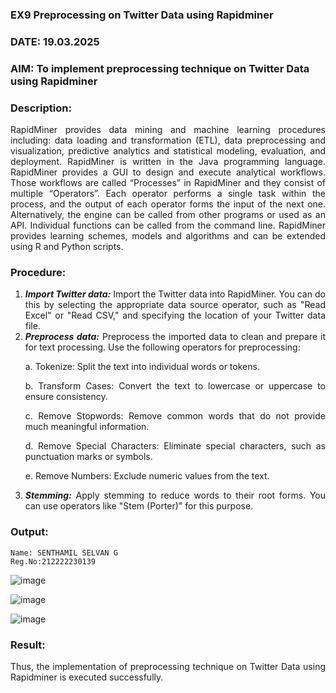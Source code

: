 ### EX9 Preprocessing on Twitter Data using Rapidminer
### DATE: 19.03.2025
### AIM: To implement preprocessing technique on Twitter Data using Rapidminer
### Description: 
<div align = "justify">
RapidMiner provides data mining and machine learning procedures including: data loading and transformation (ETL), data preprocessing and visualization, 
predictive analytics and statistical modeling, evaluation, and deployment. RapidMiner is written in the Java programming language. 
RapidMiner provides a GUI to design and execute analytical workflows. Those workflows are called “Processes” in RapidMiner and they consist of multiple “Operators”. 
Each operator performs a single task within the process, and the output of each operator forms the input of the next one. Alternatively, the engine can be called from 
other programs or used as an API. Individual functions can be called from the command line. 
RapidMiner provides learning schemes, models and algorithms and can be extended using R and Python scripts.

### Procedure:
1) ***Import Twitter data:*** Import the Twitter data into RapidMiner. You can do this by selecting the appropriate
data source operator, such as "Read Excel" or "Read CSV," and specifying the location of your Twitter data
file.
2) ***Preprocess data:*** Preprocess the imported data to clean and prepare it for text processing. Use the following
operators for preprocessing:
    <p>a. Tokenize: Split the text into individual words or tokens.
    <p>b. Transform Cases: Convert the text to lowercase or uppercase to ensure consistency.
    <p>c. Remove Stopwords: Remove common words that do not provide much meaningful information.
    <p>d. Remove Special Characters: Eliminate special characters, such as punctuation marks or symbols.
    <p>e. Remove Numbers: Exclude numeric values from the text.
3) ***Stemming:*** Apply stemming to reduce words to their root forms. You can use operators like "Stem (Porter)"
for this purpose.


### Output:
```
Name: SENTHAMIL SELVAN G
Reg.No:212222230139
```
![image](https://github.com/user-attachments/assets/5463b34f-d435-480d-a24b-7fbc2d6fbf93)

![image](https://github.com/user-attachments/assets/b9d5a1e3-2616-4bb4-94eb-b7003a5827bf)

![image](https://github.com/user-attachments/assets/2b9c09d0-d32e-478d-bf84-c995264d7af8)

### Result:
Thus, the implementation of  preprocessing technique on Twitter Data using Rapidminer is executed successfully.

